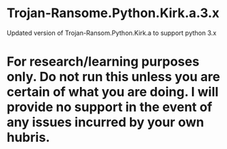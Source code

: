 # Trojan-Ransome.Python.Kirk.a.3.x
Updated version of Trojan-Ransom.Python.Kirk.a to support python 3.x

# For research/learning purposes only. Do not run this unless you are certain of what you are doing. I will provide no support in the event of any issues incurred by your own hubris. 
